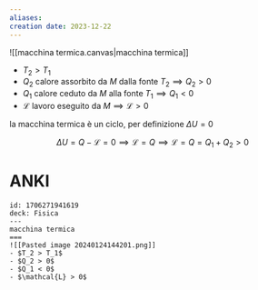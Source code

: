 ```yaml
---
aliases: 
creation date: 2023-12-22
---
```


![[macchina termica.canvas|macchina termica]]
- $T_{2} > T_{1}$
- $Q_{2}$  calore assorbito da $M$ dalla fonte $T_{2} \implies Q_{2} > 0$
- $Q_{1}$ calore ceduto da $M$ alla fonte $T_{1} \implies Q_{1} < 0$
- $\mathcal{L}$ lavoro eseguito da $M \implies \mathcal{L} >0$

la macchina termica è un ciclo, per definizione $\Delta U = 0$

$$ \Delta U = Q - \mathcal{L} = 0 \implies \mathcal{L} = Q \implies \mathcal{L} = Q = Q_{1} + Q_{2} > 0 $$

# ANKI

```anki
id: 1706271941619
deck: Fisica
---
macchina termica
===
![[Pasted image 20240124144201.png]]
- $T_2 > T_1$
- $Q_2 > 0$
- $Q_1 < 0$
- $\mathcal{L} > 0$
```
